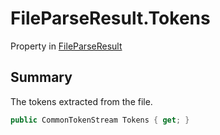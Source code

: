 # FileParseResult.Tokens

Property in [FileParseResult](/docs/api/csharp/yarn.compiler.fileparseresult.md)

## Summary

<param name="tokens">The tokens extracted from the file.</param>

```csharp
public CommonTokenStream Tokens { get; }
```

